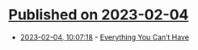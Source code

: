 # [Published on 2023-02-04](index.md)

* [2023-02-04, 10:07:18](https://news.ycombinator.com/item?id=34653264) - [Everything You Can’t Have](https://collabfund.com/blog/everything-you-cant-have/)

